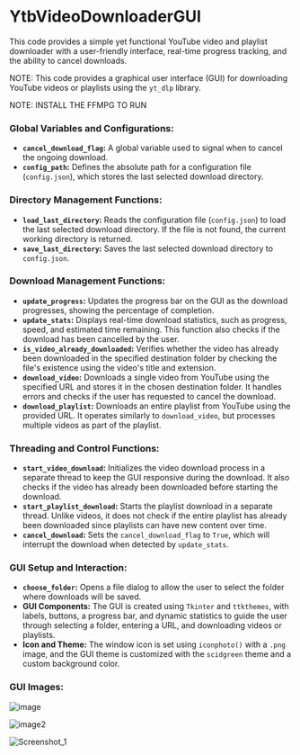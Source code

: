 # YtbVideoDownloaderGUI
This code provides a simple yet functional YouTube video and playlist downloader with a user-friendly interface, real-time progress tracking, and the ability to cancel downloads.

NOTE: This code provides a graphical user interface (GUI) for downloading YouTube videos or playlists using the `yt_dlp` library.

NOTE: INSTALL THE FFMPG TO RUN

### Global Variables and Configurations:
- **`cancel_download_flag`:** A global variable used to signal when to cancel the ongoing download.
- **`config_path`:** Defines the absolute path for a configuration file (`config.json`), which stores the last selected download directory.

### Directory Management Functions:
- **`load_last_directory`:** Reads the configuration file (`config.json`) to load the last selected download directory. If the file is not found, the current working directory is returned.
- **`save_last_directory`:** Saves the last selected download directory to `config.json`.

### Download Management Functions:
- **`update_progress`:** Updates the progress bar on the GUI as the download progresses, showing the percentage of completion.
- **`update_stats`:** Displays real-time download statistics, such as progress, speed, and estimated time remaining. This function also checks if the download has been cancelled by the user.
- **`is_video_already_downloaded`:** Verifies whether the video has already been downloaded in the specified destination folder by checking the file's existence using the video's title and extension.
- **`download_video`:** Downloads a single video from YouTube using the specified URL and stores it in the chosen destination folder. It handles errors and checks if the user has requested to cancel the download.
- **`download_playlist`:** Downloads an entire playlist from YouTube using the provided URL. It operates similarly to `download_video`, but processes multiple videos as part of the playlist.

### Threading and Control Functions:
- **`start_video_download`:** Initializes the video download process in a separate thread to keep the GUI responsive during the download. It also checks if the video has already been downloaded before starting the download.
- **`start_playlist_download`:** Starts the playlist download in a separate thread. Unlike videos, it does not check if the entire playlist has already been downloaded since playlists can have new content over time.
- **`cancel_download`:** Sets the `cancel_download_flag` to `True`, which will interrupt the download when detected by `update_stats`.

### GUI Setup and Interaction:
- **`choose_folder`:** Opens a file dialog to allow the user to select the folder where downloads will be saved.
- **GUI Components:** The GUI is created using `Tkinter` and `ttkthemes`, with labels, buttons, a progress bar, and dynamic statistics to guide the user through selecting a folder, entering a URL, and downloading videos or playlists.
- **Icon and Theme:** The window icon is set using `iconphoto()` with a `.png` image, and the GUI theme is customized with the `scidgreen` theme and a custom background color.

### GUI Images:

![image](https://github.com/user-attachments/assets/49025da1-811c-445e-a9a1-71acd9372c1b)

![image2](https://github.com/user-attachments/assets/86c40fff-b028-4f89-8b46-1fb203e19be2)

![Screenshot_1](https://github.com/user-attachments/assets/fb333b64-7baa-453a-a9e2-360f6fcdcb6f)



